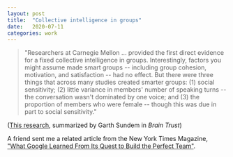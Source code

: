 ```yaml
---
layout: post
title:  "Collective intelligence in groups"
date:   2020-07-11
categories: work
---
```


> "Researchers at Carnegie Mellon ... provided the first direct evidence for a fixed collective intelligence in groups. Interestingly, factors you might assume made smart groups -- including group cohesion, motivation, and satisfaction -- had no effect. But there were three things that across many studies created smarter groups: (1) social sensitivity; (2) little variance in members' number of speaking turns -- the conversation wasn't dominated by one voice; and (3) the proportion of members who were female -- though this was due in part to social sensitivity."

([This research](https://www.cmu.edu/news/archive/2010/October/oct1_collectiveintelligencestudy.shtml), summarized by Garth Sundem in _Brain Trust_)

A friend sent me a related article from the New York Times Magazine, ["What Google Learned From Its Quest to Build the Perfect Team"](https://www.nytimes.com/2016/02/28/magazine/what-google-learned-from-its-quest-to-build-the-perfect-team.html).

